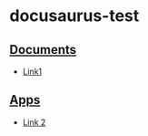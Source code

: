 # docusaurus-test

## [Documents](docs/documents)
- [Link1](docs/documents/B.md)
## [Apps](docs/Apps)
- [Link 2](docs/Apps/A.md)
